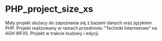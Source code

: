 # PHP_project_size_xs
Mały projekt służacy do zapoznania się z bazami danych oraz językiem PHP.
Projekt realizowany w ramach przedmiotu "Techniki Internetowe" na AGH WFiIS. Projekt w trakcie budowy i edycji.
